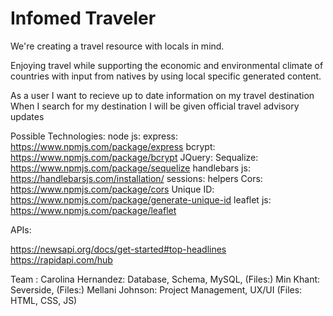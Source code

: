# Infomed Traveler

We're creating a travel resource with locals in mind. 

Enjoying travel while supporting the economic and environmental climate of countries with input from natives by using local specific generated content.

As a user I want to recieve up to date information on my travel destination
When I search for my destination I will be given official travel advisory updates



Possible Technologies:
node js:
express: https://www.npmjs.com/package/express
bcrypt: https://www.npmjs.com/package/bcrypt
JQuery:
Sequalize: https://www.npmjs.com/package/sequelize
handlebars js: https://handlebarsjs.com/installation/
sessions:
helpers
Cors: https://www.npmjs.com/package/cors
Unique ID: https://www.npmjs.com/package/generate-unique-id
leaflet js: https://www.npmjs.com/package/leaflet

APIs:

https://newsapi.org/docs/get-started#top-headlines
https://rapidapi.com/hub





Team :
Carolina Hernandez: Database, Schema, MySQL, (Files:)
Min Khant: Severside, (Files:)
Mellani Johnson: Project Management, UX/UI (Files: HTML, CSS, JS)
